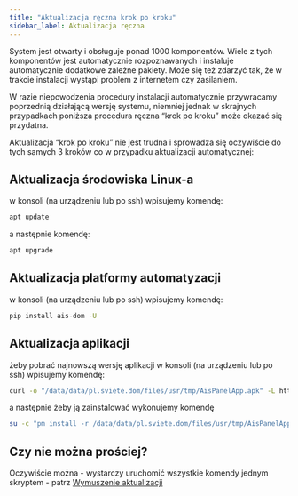 ```yaml
---
title: "Aktualizacja ręczna krok po kroku"
sidebar_label: Aktualizacja ręczna
---
```


System jest otwarty i obsługuje ponad 1000 komponentów. Wiele z tych komponentów jest automatycznie rozpoznawanych i instaluje automatycznie dodatkowe zależne pakiety. Może się też zdarzyć tak, że w trakcie instalacji wystąpi problem z internetem czy zasilaniem.

W razie niepowodzenia procedury instalacji automatycznie przywracamy poprzednią działającą wersję systemu, niemniej jednak w skrajnych przypadkach poniższa procedura ręczna “krok po kroku” może okazać się przydatna.

Aktualizacja “krok po kroku” nie jest trudna i sprowadza się oczywiście do tych samych 3 kroków co w przypadku aktualizacji automatycznej:

## Aktualizacja środowiska Linux-a
w konsoli (na urządzeniu lub po ssh) wpisujemy komendę:

```bash
apt update
```

a następnie komendę:

```bash
apt upgrade
```


## Aktualizacja platformy automatyzacji
w konsoli (na urządzeniu lub po ssh) wpisujemy komendę:

```bash
pip install ais-dom -U
```

## Aktualizacja aplikacji

żeby pobrać najnowszą wersję aplikacji w konsoli (na urządzeniu lub po ssh) wpisujemy komendę:

```bash
curl -o "/data/data/pl.sviete.dom/files/usr/tmp/AisPanelApp.apk" -L https://powiedz.co/ota/android/AisPanelApp.apk
```

a następnie żeby ją zainstalować wykonujemy komendę 

```bash
su -c "pm install -r /data/data/pl.sviete.dom/files/usr/tmp/AisPanelApp.apk"
```

## Czy nie można prościej?

Oczywiście można - wystarczy uruchomić wszystkie komendy jednym skryptem - patrz [Wymuszenie aktualizacji](/AIS-docs/docs/en/ais_bramka_update_force.html) 
